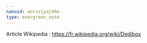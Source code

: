 ```yaml
---
nanoid: worxzjyaj49w
type: evergreen_note
---
```

Article Wikipedia : https://fr.wikipedia.org/wiki/Dedibox
